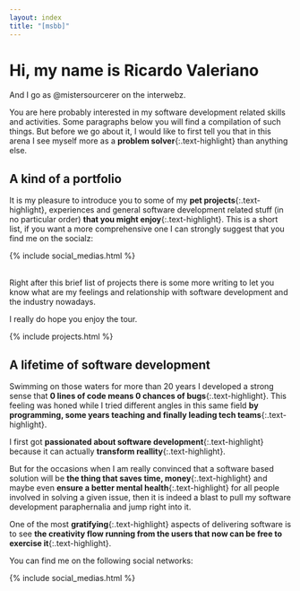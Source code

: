 ```yaml
---
layout: index
title: "[msbb]"
---
```


# Hi, my name is Ricardo Valeriano

And I go as @mistersourcerer on the interwebz.

You are here probably interested in
my software development related skills and activities.
Some paragraphs below you will find a compilation of such things.
But before we go about it,
I would like to first tell you that
in this arena I see myself more
as a **problem solver**{:.text-highlight}
than anything else.

## A kind of a portfolio

It is my pleasure to introduce you to
some of my **pet projects**{:.text-highlight}, experiences
and general software development related stuff
(in no particular order)
**that you might enjoy**{:.text-highlight}.
This is a short list,
if you want a more comprehensive one
I can strongly suggest that you find me on the socialz:

{% include social_medias.html %}

<br />
Right after this brief list of projects there is some more writing
to let you know what are my feelings and relationship
with software development and the industry nowadays.

I really do hope you enjoy the tour.

{% include projects.html %}

## A lifetime of software development

Swimming on those waters for more than 20 years
I developed a strong sense
that **0 lines of code means 0 chances of bugs**{:.text-highlight}.
This feeling was honed while I tried
different angles in this same field
**by programming, some years teaching
and finally leading tech teams**{:.text-highlight}.

I first got **passionated about software development**{:.text-highlight}
because it can actually **transform reallity**{:.text-highlight}.

But for the occasions when I am
really convinced that a software based solution
will be **the thing that saves time, money**{:.text-highlight}
and maybe even **ensure a better mental health**{:.text-highlight}
for all people involved in solving a given issue,
then it is indeed a blast
to pull my software development paraphernalia
and jump right into it.

One of the most **gratifying**{:.text-highlight}
aspects of delivering software
is to see **the creativity flow running from
the users that now can be free to exercise it**{:.text-highlight}.

You can find me on the following social networks:

{% include social_medias.html %}
